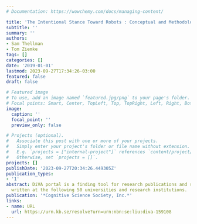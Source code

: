 ```yaml
---
# Documentation: https://wowchemy.com/docs/managing-content/

title: 'The Intentional Stance Toward Robots : Conceptual and Methodological Considerations'
subtitle: ''
summary: ''
authors:
- Sam Thellman
- Tom Ziemke
tags: []
categories: []
date: '2019-01-01'
lastmod: 2023-09-27T17:34:26-03:00
featured: false
draft: false

# Featured image
# To use, add an image named `featured.jpg/png` to your page's folder.
# Focal points: Smart, Center, TopLeft, Top, TopRight, Left, Right, BottomLeft, Bottom, BottomRight.
image:
  caption: ''
  focal_point: ''
  preview_only: false

# Projects (optional).
#   Associate this post with one or more of your projects.
#   Simply enter your project's folder or file name without extension.
#   E.g. `projects = ["internal-project"]` references `content/project/deep-learning/index.md`.
#   Otherwise, set `projects = []`.
projects: []
publishDate: '2023-09-27T20:34:26.449305Z'
publication_types:
- '1'
abstract: DiVA portal is a finding tool for research publications and student theses
  written at the following 50 universities and research institutions.
publication: '*Cognitive Science Society, Inc.*'
links:
- name: URL
  url: https://urn.kb.se/resolve?urn=urn:nbn:se:liu:diva-159108
---
```

